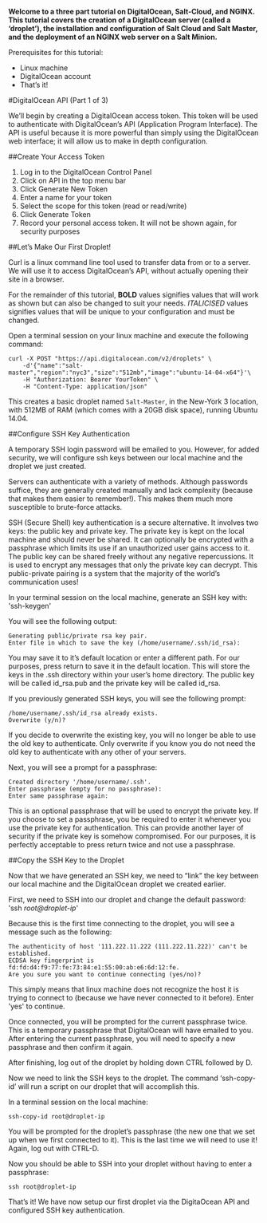 **Welcome to a three part tutorial on DigitalOcean, Salt-Cloud, and NGINX. This tutorial covers the creation of a DigitalOcean server (called a ‘droplet’), the installation and configuration of Salt Cloud and Salt Master, and the deployment of an NGINX web server on a Salt Minion.**

Prerequisites for this tutorial:
- Linux machine
- DigitalOcean account
- That’s it!

#DigitalOcean API (Part 1 of 3)

We’ll begin by creating a DigitalOcean access token. This token will be used to authenticate with DigitalOcean’s API (Application Program Interface). The API is useful because it is more powerful than simply using the DigitalOcean web interface; it will allow us to make in depth configuration.

##Create Your Access Token

1. Log in to the DigitalOcean Control Panel
2. Click on API in the top menu bar
3. Click Generate New Token
4. Enter a name for your token
5. Select the scope for this token (read or read/write)
6. Click Generate Token
7. Record your personal access token. It will not be shown again, for security purposes

##Let’s Make Our First Droplet!

Curl is a linux command line tool used to transfer data from or to a server. We will use it to access DigitalOcean’s API, without actually opening their site in a browser.

For the remainder of this tutorial, **BOLD** values signifies values that will work as shown but can also be changed to suit your needs. *ITALICISED* values signifies values that will be unique to your configuration and must be changed.

Open a terminal session on your linux machine and execute the following command:

    curl -X POST "https://api.digitalocean.com/v2/droplets" \
        -d'{"name":"salt-master","region":"nyc3","size":"512mb","image":"ubuntu-14-04-x64"}'\
        -H "Authorization: Bearer YourToken" \
        -H "Content-Type: application/json"


This creates a basic droplet named `Salt-Master`, in the New-York 3 location, with 512MB of RAM (which comes with a 20GB disk space), running Ubuntu 14.04.

##Configure SSH Key Authentication

A temporary SSH login password will be emailed to you. However, for added security, we will configure ssh keys between our local machine and the droplet we just created. 

Servers can authenticate with a variety of methods. Although passwords suffice, they are generally created manually and lack complexity (because that makes them easier to remember!). This makes them much more susceptible to brute-force attacks. 

SSH (Secure Shell) key authentication is a secure alternative. It involves two keys: the public key and private key. The private key is kept on the local machine and should never be shared. It can optionally be encrypted with a passphrase which limits its use if an unauthorized user gains access to it. The public key can be shared freely without any negative repercussions. It is used to encrypt any messages that only the private key can decrypt. This public-private pairing is a system that the majority of the world’s communication uses!

In your terminal session on the local machine, generate an SSH key with: 'ssh-keygen'

You will see the following output:

    Generating public/private rsa key pair.
    Enter file in which to save the key (/home/username/.ssh/id_rsa):

You may save it to it’s default location or enter a different path. For our purposes, press return to save it in the default location. This will store the keys in the .ssh directory within your user’s home directory. The public key will be called id_rsa.pub and the private key will be called id_rsa.

If you previously generated SSH keys, you will see the following prompt:

    /home/username/.ssh/id_rsa already exists.
    Overwrite (y/n)?

If you decide to overwrite the existing key, you will no longer be able to use the old key to authenticate. Only overwrite if you know you do not need the old key to authenticate with any other of your servers.

Next, you will see a prompt for a passphrase:

    Created directory '/home/username/.ssh'.
    Enter passphrase (empty for no passphrase):
    Enter same passphrase again:

This is an optional passphrase that will be used to encrypt the private key. If you choose to set a passphrase, you be required to enter it whenever you use the private key for authentication. This can provide another layer of security if the private key is somehow compromised. For our purposes, it is perfectly acceptable to press return twice and not use a passphrase.

##Copy the SSH Key to the Droplet

Now that we have generated an SSH key, we need to “link” the key between our local machine and the DigitalOcean droplet we created earlier. 

First, we need to SSH into our droplet and change the default password: 'ssh *root@droplet-ip*'

Because this is the first time connecting to the droplet, you will see a message such as the following:

    The authenticity of host '111.222.11.222 (111.222.11.222)' can't be established.
    ECDSA key fingerprint is fd:fd:d4:f9:77:fe:73:84:e1:55:00:ab:e6:6d:12:fe.
    Are you sure you want to continue connecting (yes/no)?

This simply means that linux machine does not recognize the host it is trying to connect to (because we have never connected to it before). Enter 'yes' to continue.

Once connected, you will be prompted for the current passphrase twice. This is a temporary passphrase that DigitalOcean will have emailed to you. After entering the current passphrase, you will need to specify a new passphrase and then confirm it again.

After finishing, log out of the droplet by holding down CTRL followed by D.

Now we need to link the SSH keys to the droplet. The command ‘ssh-copy-id’ will run a script on our droplet that will accomplish this.

In a terminal session on the local machine:

    ssh-copy-id root@droplet-ip
    
You will be prompted for the droplet’s passphrase (the new one that we set up when we first connected to it). This is the last time we will need to use it! Again, log out with CTRL-D.

Now you should be able to SSH into your droplet without having to enter a passphrase:

    ssh root@droplet-ip

That’s it! We have now setup our first droplet via the DigitaOcean API and configured SSH key authentication.
